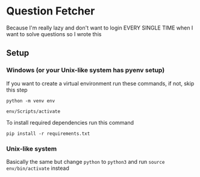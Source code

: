 # Question Fetcher

Because I'm really lazy and don't want to login EVERY SINGLE TIME when I want to solve questions so I wrote this

## Setup

### Windows (or your Unix-like system has pyenv setup)

If you want to create a virtual environment run these commands, if not, skip this step

`python -m venv env`

`env/Scripts/activate`

To install required dependencies run this command

`pip install -r requirements.txt`

### Unix-like system

Basically the same but change `python` to `python3` and run `source env/bin/activate` instead
